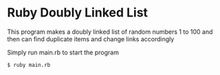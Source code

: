 Ruby Doubly Linked List
=======================

This program makes a doubly linked list of random numbers 1 to 100 and then can find duplicate items and change links accordingly

Simply run main.rb to start the program

```
$ ruby main.rb
```
